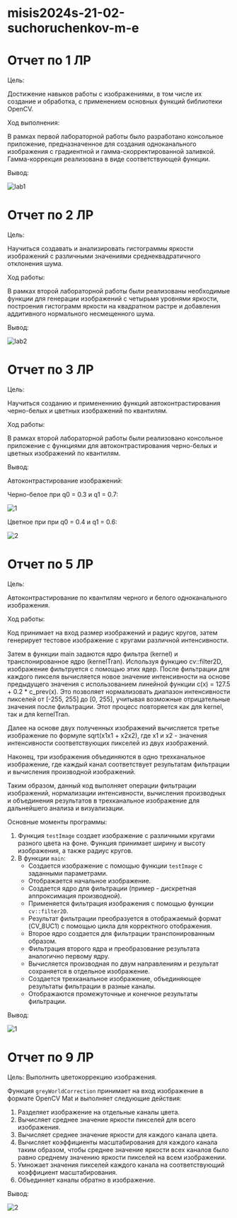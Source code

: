 # misis2024s-21-02-suchoruchenkov-m-e

# Отчет по 1 ЛР

Цель:

Достижение навыков работы с изображениями, в том числе их создание и обработка, с применением основных функций библиотеки OpenCV.

Ход выполнения:

В рамках первой лабораторной работы было разработано консольное приложение, предназначенное для создания одноканального изображения с градиентной и гамма-скорректированной заливкой. Гамма-коррекция реализована в виде соответствующей функции.

Вывод:

![lab1](prj.lab/lab01/lab1.png "lab01")

# Отчет по 2 ЛР

Цель:

Научиться создавать и анализировать гистограммы яркости изображений с различными значениями среднеквадратичного отклонения шума.

Ход работы:

В рамках второй лабораторной работы были реализованы необходимые функции для генерации изображений с четырьмя уровнями яркости, построения гистограмм яркости на квадратном растре и добавления аддитивного нормального несмещенного шума.

Вывод:

![lab2](prj.lab/lab02/lab2.png "lab02")

# Отчет по 3 ЛР

Цель:

Научиться созданию и примененнию функций автоконтрастирования черно-белых и цветных изображений по квантилям.

Ход работы:

В рамках второй лабораторной работы были реализовано консольное приложение с функциями для автоконтрастирования черно-белых и цветных изображений по квантилям.

Вывод:

Автоконтрастирование изображений:

Черно-белое при q0 = 0.3 и q1 = 0.7:

![1](prj.lab/lab03/1.png "lab03")

Цветное при при q0 = 0.4 и q1 = 0.6:

![2](prj.lab/lab03/2.png "lab03")



# Отчет по 5 ЛР

Цель:

Автоконтрастирование по квантилям черного и белого одноканального изображения.

Ход работы:

Код принимает на вход размер изображений и радиус кругов, затем генерирует тестовое изображение с кругами различной интенсивности.

Затем в функции main задаются ядро фильтра (kernel) и транспонированное ядро (kernelTran). Используя функцию cv::filter2D, изображение фильтруется с помощью этих ядер. После фильтрации для каждого пикселя вычисляется новое значение интенсивности на основе предыдущего значения с использованием линейной функции c(x) = 127.5 + 0.2 * c_prev(x). Это позволяет нормализовать диапазон интенсивности пикселей от [-255, 255] до [0, 255], учитывая возможные отрицательные значения после фильтрации. Этот процесс повторяется как для kernel, так и для kernelTran.

Далее на основе двух полученных изображений вычисляется третье изображение по формуле sqrt(x1x1 + x2x2), где x1 и x2 - значения интенсивности соответствующих пикселей из двух изображений.

Наконец, три изображения объединяются в одно трехканальное изображение, где каждый канал соответствует результатам фильтрации и вычисления производной изображений.

Таким образом, данный код выполняет операции фильтрации изображений, нормализации интенсивности, вычисления производных и объединения результатов в трехканальное изображение для дальнейшего анализа и визуализации.

Основные моменты программы:

1. Функция `testImage` создает изображение с различными кругами разного цвета на фоне. Функция принимает ширину и высоту изображения, а также радиус кругов.
2. В функции `main`:
   - Создается изображение с помощью функции `testImage` с заданными параметрами.
   - Отображается начальное изображение.
   - Создается ядро для фильтрации (пример - дискретная аппроксимация производной).
   - Применяется фильтрация изображения с помощью функции `cv::filter2D`.
   - Результат фильтрации преобразуется в отображаемый формат (CV_8UC1) с помощью цикла для корректного отображения.
   - Второе ядро создается для фильтрации транспонированным образом.
   - Фильтрация второго ядра и преобразование результата аналогично первому ядру.
   - Вычисляется производная по двум направлениям и результат сохраняется в отдельное изображение.
   - Создается трехканальное изображение, объединяющее результаты фильтрации в разные каналы.
   - Отображаются промежуточные и конечное результаты фильтрации.

Вывод:

![1](prj.lab/lab05/5.png "lab05")

# Отчет по 9 ЛР

Цель:
Выполнить цветокоррекцию изображения.

Функция `greyWorldCorrection` принимает на вход изображение в формате OpenCV Mat и выполняет следующие действия:
1. Разделяет изображение на отдельные каналы цвета.
2. Вычисляет среднее значение яркости пикселей для всего изображения.
3. Вычисляет среднее значение яркости для каждого канала цвета.
4. Вычисляет коэффициенты масштабирования для каждого канала таким образом, чтобы среднее значение яркости всех каналов было равно среднему значению яркости пикселей на всем изображении.
5. Умножает значения пикселей каждого канала на соответствующий коэффициент масштабирования.
6. Объединяет каналы обратно в изображение.

Вывод:

![2](prj.lab/lab09/2.png "lab09")
